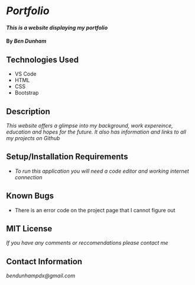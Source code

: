 # _Portfolio_

#### _This is a website displaying my portfolio_

#### By _**Ben Dunham**_

## Technologies Used

* VS Code
* HTML
* CSS
* Bootstrap

## Description

_This website offers a glimpse into my background, work expereince, education and hopes for the future. It also has information and links to all my projects on Github_

## Setup/Installation Requirements

* _To run this application you will need a code editor and working internet connection_


## Known Bugs

* There is an error code on the project page that I cannot figure out

## MIT License

_If you have any comments or reccomendations please contact me_

## Contact Information

_bendunhampdx@gmail.com_